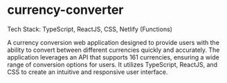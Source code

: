 # currency-converter

Tech Stack: TypeScript, ReactJS, CSS, Netlify (Functions)

A currency conversion web application designed to provide users with the ability to convert between different currencies quickly and accurately. The application leverages an API that supports 161 currencies, ensuring a wide range of conversion options for users. It utilizes TypeScript, ReactJS, and CSS to create an intuitive and responsive user interface.
